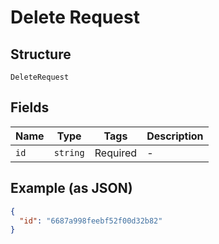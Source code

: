 
# Delete Request

## Structure

`DeleteRequest`

## Fields

| Name | Type | Tags | Description |
|  --- | --- | --- | --- |
| `id` | `string` | Required | - |

## Example (as JSON)

```json
{
  "id": "6687a998feebf52f00d32b82"
}
```

